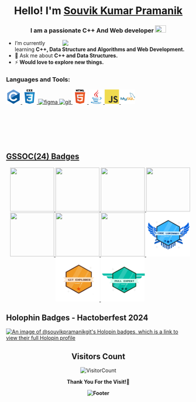 <h1 align="center"> Hello! I'm <a href="https://github.com/souvikpramanikgit">Souvik Kumar Pramanik </a> </h1>
<h3 align="center">I am a passionate C++ And Web developer <img src="https://user-images.githubusercontent.com/74038190/212284087-bbe7e430-757e-4901-90bf-4cd2ce3e1852.gif" width="30" height="20">
</h3>


<img align="right" src="https://user-images.githubusercontent.com/74038190/229223263-cf2e4b07-2615-4f87-9c38-e37600f8381a.gif" width="350"> 


- I’m currently learning **C++, Data Structure and Algorithms and Web Development.** 
- 💬 Ask me about **C++ and Data Structures.**
- ⚡ **Would love to explore new things.** 

<h3 align="left">Languages and Tools:</h3>
<p align="left"> 
    <a href="https://www.cprogramming.com/" target="_blank" rel="noreferrer"> <img src="https://raw.githubusercontent.com/devicons/devicon/master/icons/c/c-original.svg" alt="c" width="40" height="40"/> </a> 
    <a href="https://www.w3schools.com/css/" target="_blank" rel="noreferrer"> <img src="https://raw.githubusercontent.com/devicons/devicon/master/icons/css3/css3-original-wordmark.svg" alt="css3" width="40" height="40"/> </a> <a href="https://www.figma.com/" target="_blank" rel="noreferrer"> <img src="https://www.vectorlogo.zone/logos/figma/figma-icon.svg" alt="figma" width="40" height="40"/> </a> <a href="https://git-scm.com/" target="_blank" rel="noreferrer"> <img src="https://www.vectorlogo.zone/logos/git-scm/git-scm-icon.svg" alt="git" width="40" height="40"/> </a> <a href="https://www.w3.org/html/" target="_blank" rel="noreferrer"> <img src="https://raw.githubusercontent.com/devicons/devicon/master/icons/html5/html5-original-wordmark.svg" alt="html5" width="40" height="40"/> </a> <a href="https://www.java.com" target="_blank" rel="noreferrer"> <img src="https://raw.githubusercontent.com/devicons/devicon/master/icons/java/java-original.svg" alt="java" width="40" height="40"/> </a> <a href="https://developer.mozilla.org/en-US/docs/Web/JavaScript" target="_blank" rel="noreferrer"> <img src="https://raw.githubusercontent.com/devicons/devicon/master/icons/javascript/javascript-original.svg" alt="javascript" width="40" height="40"/> </a> <a href="https://www.mysql.com/" target="_blank" rel="noreferrer"> <img src="https://raw.githubusercontent.com/devicons/devicon/master/icons/mysql/mysql-original-wordmark.svg" alt="mysql" width="40" height="40"/> </a> <a href="https://www.sqlite.org/" target="_blank" rel="noreferrer"> </p>

<br> <br>
<br> <br> <br>

## GSSOC(24) Badges 
<div style='display:flex; align-items:center; gap: 10px;' align='center'><a href="https://gssoc.girlscript.tech/leaderboard">
    <img src="https://raw.githubusercontent.com/GSSoC24/Postman-Challenge/main/docs/assets/Postman%20White.png" width="120px" height="120px" />
    <img src="https://raw.githubusercontent.com/GSSoC24/Postman-Challenge/main/docs/assets/1.png" width="120px" height="120px" />
    <img src="https://raw.githubusercontent.com/GSSoC24/Postman-Challenge/main/docs/assets/2.png" width="120px" height="120px" />
    <img src="https://raw.githubusercontent.com/GSSoC24/Postman-Challenge/main/docs/assets/3.png" width="120px" height="120px" />
    <img src="https://raw.githubusercontent.com/GSSoC24/Postman-Challenge/main/docs/assets/4.png" width="120px" height="120px" />
    <img src="https://raw.githubusercontent.com/GSSoC24/Postman-Challenge/main/docs/assets/5.png" width="120px" height="120px" />
    <img src="https://raw.githubusercontent.com/GSSoC24/Postman-Challenge/main/docs/assets/6.png" width="120px" height="120px" />
    <img src="https://raw.githubusercontent.com/GSSoC24/Contributor/refs/heads/main/assets/Code%20Luminary.png" width="120px" height="120px" />
    <img src="https://raw.githubusercontent.com/GSSoC24/Contributor/refs/heads/main/assets/Git%20Explorer.png" width="120px" height="120px" />
    <img src="https://raw.githubusercontent.com/GSSoC24/Contributor/refs/heads/main/assets/Pull%20Expert.png" width="120px" height="120px" />
  </a>
</div>

## Holophin Badges - Hactoberfest 2024 
[![An image of @souvikpramanikgit's Holopin badges, which is a link to view their full Holopin profile](https://holopin.me/souvikpramanikgit)](https://holopin.io/@souvikpramanikgit)

<p>
    <h2 align="center">Visitors Count</h2>
    <p align="center">
      <img src="https://profile-counter.glitch.me/souvikpramanikgit/count.svg" alt="VisitorCount">
    </p>
</p>


<p align="center">
  <b>Thank You For the Visit!🌟<b>
</p>


<p align="center">
  <img src="https://capsule-render.vercel.app/api?type=waving&color=gradient&height=60&section=footer" alt="Footer"/>
</p>
